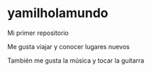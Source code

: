 # yamilholamundo

Mi primer repositorio

Me gusta viajar y conocer lugares nuevos 

También me gusta la música y tocar la guitarra
